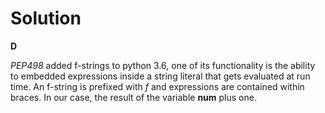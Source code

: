 # Solution

**D**

*PEP498* added f-strings to python 3.6, one of its functionality is the ability to embedded expressions inside a string literal that gets evaluated at run time.
An f-string is prefixed with *f* and expressions are contained within braces. In our case, the result of the variable **num** plus one.

